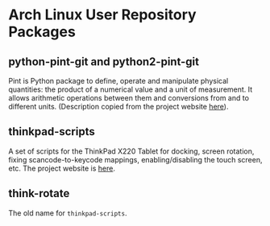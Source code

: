 # Arch Linux User Repository Packages

## python-pint-git and python2-pint-git

Pint is Python package to define, operate and manipulate physical quantities:
the product of a numerical value and a unit of measurement. It allows arithmetic
operations between them and conversions from and to different
units. (Description copied from the project website
[here](http://pint.readthedocs.org/en/latest/)).

## thinkpad-scripts

A set of scripts for the ThinkPad X220 Tablet for docking, screen rotation,
fixing scancode-to-keycode mappings, enabling/disabling the touch screen, etc.
The project website is [here](http://martin-ueding.de/en/projects/think-rotate).

## think-rotate

The old name for `thinkpad-scripts`.
